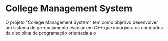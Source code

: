 # College Management System

O projeto "College Management System" tem como objetivo desenvolver um sistema de gerenciamento escolar em C++ que incorpora os conteúdos da disciplina de programação orientada a o
